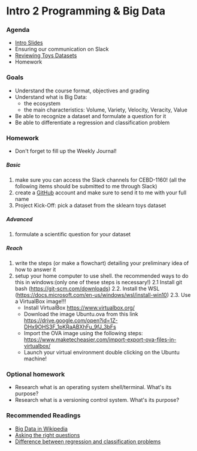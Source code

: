 # Intro 2 Programming & Big Data

### Agenda
* [Intro Slides](https://drive.google.com/open?id=1Ea1DruKUHzi632g7h51Vg3uPV6Kv5eka)
* Ensuring our communication on Slack
* [Reviewing Toys Datasets](https://scikit-learn.org/stable/datasets/index.html#toy-datasets)
* Homework

### Goals
* Understand the course format, objectives and grading
* Understand what is Big Data:
  * the ecosystem
  * the main characteristics: Volume, Variety, Velocity, Veracity, Value
* Be able to recognize a dataset and formulate a question for it  
* Be able to differentiate a regression and classification problem

### Homework
* Don't forget to fill up the Weekly Journal! 

##### Basic
1. make sure you can access the Slack channels for CEBD-1160! (all the following items should be submitted to me through Slack)
2. create a [GitHub](https://github.com/) account and make sure to send it to me with your full name
3. Project Kick-Off: pick a dataset from the sklearn toys dataset

##### Advanced
1. formulate a scientific question for your dataset
  
##### Reach
1. write the steps (or make a flowchart) detailing your preliminary idea of how to answer it
2. setup your home computer to use shell. the recommended ways to do this in windows:(only one of these steps is necessary!)
2.1 Install git bash (https://git-scm.com/downloads)
2.2. Install the WSL (https://docs.microsoft.com/en-us/windows/wsl/install-win10)
2.3. Use a VirtualBox image!!! 
   * Install VirtualBox https://www.virtualbox.org/
   * Download the image Ubuntu.ova from this link https://drive.google.com/open?id=1Z-DHx9OHS3F_1pKRaABXhFu_9fJ_3bFs
   * Import the OVA image using the following steps: https://www.maketecheasier.com/import-export-ova-files-in-virtualbox/
   * Launch your virtual environment double clicking on the Ubuntu machine!

### Optional homework
* Research what is an operating system shell/terminal. What's its purpose?
* Research what is a versioning control system. What's its purpose?

### Recommended Readings
* [Big Data in Wikipedia](https://en.wikipedia.org/wiki/Big_data)
* [Asking the right questions](https://towardsdatascience.com/how-to-ask-the-right-questions-as-a-data-scientist-913621907411)
* [Difference between regression and classification problems](https://www.datascience.com/blog/regression-and-classification-machine-learning-algorithms)
